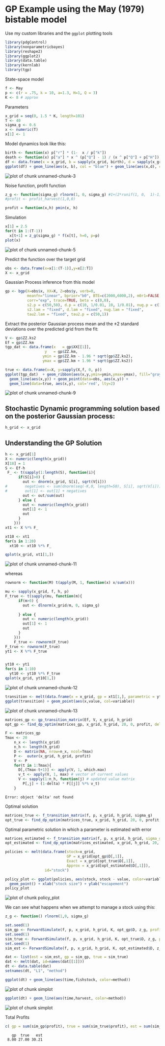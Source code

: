 GP Example using the May (1979) bistable model
==============================================


Use my custom libraries and the `ggplot` plotting tools


```r
library(pdgControl)
library(nonparametricbayes)
library(reshape2)
library(ggplot2)
library(data.table)
library(kernlab)
library(tgp)
```






State-space model


```r
f <- May
p <- c(r = .75, k = 10, a=1.3, H=1, Q = 3)
K <- 8 # approx
```


Parameters


```r
x_grid = seq(0, 1.5 * K, length=101)
T <- 40
sigma_g <- 0.6
x <- numeric(T)
x[1] <- 1
```



Model dynamics look like this:


```r
birth <- function(x) p["r"] * (1-  x / p["k"])
death <- function(x) p["a"] * x ^ (p["Q"] - 1) / (x ^ p["Q"] + p["H"])
df <- data.frame(x = x_grid, b = sapply(x_grid, birth), d = sapply(x_grid, death))
ggplot(df) + geom_line(aes(x, b), col = "blue") + geom_line(aes(x,d), col = "red")
```

![plot of chunk unnamed-chunk-3](http://carlboettiger.info/assets/figures/2012-12-12-ded3c24faf-unnamed-chunk-3.png) 




Noise function, profit function

```r
z_g <- function(sigma_g) rlnorm(1, 0, sigma_g) #1+(2*runif(1, 0,  1)-1)*sigma_g #
#profit <- profit_harvest(1,0,0)

profit = function(x,h) pmin(x, h)
```




Simulation 


```r
x[1] = 2.5
for(t in 1:(T-1))
  x[t+1] = z_g(sigma_g) * f(x[t], h=0, p=p)
plot(x)
```

![plot of chunk unnamed-chunk-5](http://carlboettiger.info/assets/figures/2012-12-12-ded3c24faf-unnamed-chunk-5.png) 


Predict the function over the target grid


```r
obs <- data.frame(x=x[1:(T-1)],y=x[2:T])
X <- x_grid
```


Gaussian Process inference from this model




```r
gp <- bgp(X=obs$x, XX=X, Z=obs$y, verb=0,
          meanfn="linear", bprior="b0", BTE=c(2000,6000,2), m0r1=FALSE, 
          corr="exp", trace=TRUE, beta = c(0,0),
          s2.p = c(50,50), d.p = c(10, 1/0.01, 10, 1/0.01), nug.p = c(10, 1/0.01, 10, 1/0.01),
          s2.lam = "fixed", d.lam = "fixed", nug.lam = "fixed", 
          tau2.lam = "fixed", tau2.p = c(50,1))
```



Extract the posterior Gaussian process mean and the $\pm 2$ standard deviations over the predicted grid from the fit:


```r
V <- gp$ZZ.ks2
Ef = gp$ZZ.km
tgp_dat <- data.frame(x   = gp$XX[[1]], 
                  y   = gp$ZZ.km, 
                 ymin = gp$ZZ.km - 1.96 * sqrt(gp$ZZ.ks2), 
                 ymax = gp$ZZ.km + 1.96 * sqrt(gp$ZZ.ks2))
```





```r
true <- data.frame(x=X, y=sapply(X,f, 0, p))
ggplot(tgp_dat)  + geom_ribbon(aes(x,y,ymin=ymin,ymax=ymax), fill="gray80") +
  geom_line(aes(x,y)) + geom_point(data=obs, aes(x,y)) +
  geom_line(data=true, aes(x,y), col='red', lty=2)
```

![plot of chunk unnamed-chunk-9](http://carlboettiger.info/assets/figures/2012-12-12-ded3c24faf-unnamed-chunk-9.png) 




## Stochastic Dynamic programming solution based on the posterior Gaussian process:


```r
h_grid <- x_grid
```


## Understanding the GP Solution


```r
h <- x_grid[1]
X <- numeric(length(x_grid))
X[18] = 1
S <- Ef-h
 F_ <- t(sapply(1:length(S), function(i){
      if(S[i]>0) {
        out <- dnorm(x_grid, S[i], sqrt(V[i]))
#        negatives <- sum(dnorm(seq(-K,0, length=50), S[i], sqrt(V[i])))
#        out[1] <- out[1] + negatives
        out <- out/sum(out)
      } else {
        out <- numeric(length(x_grid))
        out[1] <- 1
        out
      }
    }))
xt1 <- X %*% F_

xt10 <- xt1
for(s in 1:20)
  xt10 <- xt10 %*% F_

qplot(x_grid, xt1[1,])
```

![plot of chunk unnamed-chunk-11](http://carlboettiger.info/assets/figures/2012-12-12-ded3c24faf-unnamed-chunk-11.png) 



whereas 



```r
rownorm <- function(M) t(apply(M, 1, function(x) x/sum(x)))

mu <- sapply(x_grid, f, h, p)
F_true <- t(sapply(mu, function(m){
      if(m>0) {
        out <- dlnorm(x_grid/m, 0, sigma_g)
                
      } else {
        out <- numeric(length(x_grid))
        out[1] <- 1
        out
      }
    }))
    F_true <- rownorm(F_true)
F_true <- rownorm(F_true)
yt1 <- X %*% F_true


yt10 <- yt1
for(s in 1:10)
  yt10 <- yt10 %*% F_true
qplot(x_grid, yt10[1,])
```

![plot of chunk unnamed-chunk-12](http://carlboettiger.info/assets/figures/2012-12-12-ded3c24faf-unnamed-chunk-12.png) 



```r
transition <- melt(data.frame(x = x_grid, gp = xt1[1,], parametric = yt1[1,]), id="x")
ggplot(transition) + geom_point(aes(x,value, col=variable))
```

![plot of chunk unnamed-chunk-13](http://carlboettiger.info/assets/figures/2012-12-12-ded3c24faf-unnamed-chunk-13.png) 






```r
matrices_gp <- gp_transition_matrix(Ef, V, x_grid, h_grid)
opt_gp <- find_dp_optim(matrices_gp, x_grid, h_grid, 20, 0, profit, delta=.01)
```







```r
F <- matrices_gp
Tmax <- 20
    n_x <- length(x_grid)
    n_h <- length(h_grid)
    D <- matrix(NA, nrow=n_x, ncol=Tmax)  
    P <-  outer(x_grid, h_grid, profit)   
    V <- P
    for(t in 1:Tmax){
      D[,(Tmax-t+1)] <- apply(V, 1, which.max) 
      v_t <- apply(V, 1, max) # vector of current values 
      V <- sapply(1:n_h, function(j) # updated value matrix
        P[,j] + (1-delta) * F[[j]] %*% v_t)
    }
```

```
Error: object 'delta' not found
```






Optimal solution


```r
matrices_true <- f_transition_matrix(f, p, x_grid, h_grid, sigma_g)
opt_true <- find_dp_optim(matrices_true, x_grid, h_grid, 20, 0, profit, delta=.01)
```


Optimal parametric solution in which a parameter is estimated with error


```r
matrices_estimated <- f_transition_matrix(f, p, x_grid, h_grid, sigma_g=0.01)
opt_estimated <- find_dp_optim(matrices_estimated, x_grid, h_grid, 20, 0, profit, delta=.01)
```




```r
policies <- melt(data.frame(stock=x_grid, 
                            GP = x_grid[opt_gp$D[,1]], 
                            Exact = x_grid[opt_true$D[,1]],
                            Approx = x_grid[opt_estimated$D[,1]]),
                  id="stock")

policy_plot <- ggplot(policies, aes(stock, stock - value, color=variable)) +
  geom_point() + xlab("stock size") + ylab("escapement") 
policy_plot
```

![plot of chunk policy_plot](http://carlboettiger.info/assets/figures/2012-12-12-ded3c24faf-policy_plot.png) 


We can see what happens when we attempt to manage a stock using this:


```r
z_g <- function() rlnorm(1,0, sigma_g)
```



```r
set.seed(1)
sim_gp <- ForwardSimulate(f, p, x_grid, h_grid, K, opt_gp$D, z_g, profit=profit)
set.seed(1)
sim_true <- ForwardSimulate(f, p, x_grid, h_grid, K, opt_true$D, z_g, profit=profit)
set.seed(1)
sim_est <- ForwardSimulate(f, p, x_grid, h_grid, K, opt_estimated$D, z_g, profit=profit)
```




```r
dat <- list(est = sim_est, gp = sim_gp, true = sim_true)
dat <- melt(dat, id=names(dat[[1]]))
dt <- data.table(dat)
setnames(dt, "L1", "method") 
```



```r
ggplot(dt) + geom_line(aes(time,fishstock, color=method))
```

![plot of chunk simplot](http://carlboettiger.info/assets/figures/2012-12-12-ded3c24faf-simplot1.png) 

```r
ggplot(dt) + geom_line(aes(time,harvest, color=method))
```

![plot of chunk simplot](http://carlboettiger.info/assets/figures/2012-12-12-ded3c24faf-simplot2.png) 


Total Profits


```r
c( gp = sum(sim_gp$profit), true = sum(sim_true$profit), est = sum(sim_est$profit))
```

```
   gp  true   est 
 8.00 27.00 30.21 
```


